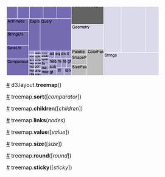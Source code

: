 ![treemap](treemap.png)

<a name="treemap" href="#treemap">#</a> d3.layout.<b>treemap</b>()

<a name="sort" href="#sort">#</a> treemap.<b>sort</b>([<i>comparator</i>])

<a name="children" href="#children">#</a> treemap.<b>children</b>([<i>children</i>])

<a name="links" href="#links">#</a> treemap.<b>links</b>(<i>nodes</i>)

<a name="value" href="#value">#</a> treemap.<b>value</b>([<i>value</i>])

<a name="size" href="#size">#</a> treemap.<b>size</b>([<i>size</i>])

<a name="round" href="#round">#</a> treemap.<b>round</b>([<i>round</i>])

<a name="sticky" href="#sticky">#</a> treemap.<b>sticky</b>([<i>sticky</i>])
